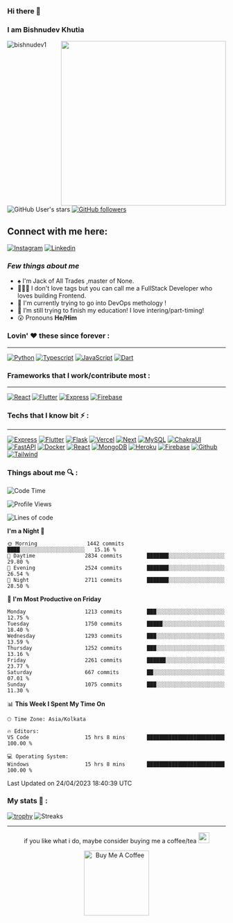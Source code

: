 ### Hi there 👋
### I am Bishnudev Khutia
<img align="right" height="380px" width="380px" src="https://media4.giphy.com/media/bGgsc5mWoryfgKBx1u/giphy.gif?cid=ecf05e47esbqa0b2z18ytzbasxgr9gqu15v17tpr3sxavmkx&rid=giphy.gif&ct=g"/>

<p>
  <img src="https://komarev.com/ghpvc/?username=bishnudev1&label=Profile%20views&color=9834eb&style=flat" alt="bishnudev1" />     
  
  ![GitHub User's stars](https://img.shields.io/github/stars/bishnudev1?style=social) 
  [![GitHub followers](https://img.shields.io/github/followers/bishnudev1?style=social)](https://github.com/bishnudev1/)
</p>


## Connect with me here:  
[![Instagram](https://img.shields.io/badge/bishnudev-0A66C2?&style=for-the-badge&logo=instagram)](https://www.instagram.com/bishnudev_ig/)
[![Linkedin](https://img.shields.io/badge/bishnudev-0A66C2?&style=for-the-badge&logo=linkedin)](https://www.linkedin.com/in/bishnudevkhutia/)
### *Few things about me*

-  ♠️ I'm Jack of All Trades ,master of None.
- 🧑🏾‍💻 I don't love tags but you can call me a FullStack Developer who loves building Frontend.
- 👯 I'm currently trying to go into DevOps methology !
- 🤔 I’m still trying to finish my education! I love intering/part-timing!
- 😮 Pronouns **He/Him**

### Lovin' :heart: these since forever :
---
[![Python](https://img.shields.io/badge/Python-FFD43B?style=for-the-badge&logo=python&logoColor=blue)](https://www.python.org/)
[![Typescript](https://img.shields.io/badge/TypeScript-007ACC?style=for-the-badge&logo=typescript&logoColor=white)](https://www.typescriptlang.org/)
[![JavaScript](https://img.shields.io/badge/JavaScript-323330?style=for-the-badge&logo=javascript&logoColor=F7DF1E)](https://www.javascript.com/)
[![Dart](https://img.shields.io/badge/Dart-007ACC?style=for-the-badge&logo=dart&logoColor=white)](https://dart.dev/)

### Frameworks that I work/contribute most :
---
[![React](https://img.shields.io/badge/React-FFD43B?style=for-the-badge&logo=react&logoColor=blue)](https://reactjs.org/)
[![Flutter](https://img.shields.io/badge/Flutter-000000?style=for-the-badge&logo=Flutter&logoColor=blue)](https://flutter.dev/)
[![Express](https://img.shields.io/badge/Express-323330?style=for-the-badge&logo=express&logoColor=white)](https://expressjs.com/)
[![Firebase](https://img.shields.io/badge/Firebase-323330?style=for-the-badge&logo=firebase&logoColor=orange)](https://expressjs.com/)

### Techs that I know bit :zap: :
---
[![Express](https://img.shields.io/badge/Express-323330?style=for-the-badge&logo=express&logoColor=white)](https://expressjs.com/)
[![Flutter](https://img.shields.io/badge/Flutter-000000?&style=for-the-badge&logo=Flutter)](https://flutter.dev/)
[![Flask](https://img.shields.io/badge/Flask-000000?&style=for-the-badge&logo=Flask)](https://flask.palletsprojects.com/en/2.2.x/)
[![Vercel](https://img.shields.io/badge/Vercel-000000?&style=for-the-badge&logo=Vercel)](https://vercel.com/)
[![Next](https://img.shields.io/badge/Next-000000?&style=for-the-badge&logo=nextjs)](https://nextjs.org/)
[![MySQL](https://img.shields.io/badge/MySQL-000000?&style=for-the-badge&logo=MySQL)](https://www.mysql.com/)
[![ChakraUI](https://img.shields.io/badge/ChakraUI-000000?&style=for-the-badge&logo=chakraui)](https://chakra-ui.com/)
[![FastAPI](https://img.shields.io/badge/fastapi-109989?style=for-the-badge&logo=FASTAPI&logoColor=white)](https://fastapi.tiangolo.com/)
[![Docker](https://img.shields.io/badge/Docker-2CA5E0?style=for-the-badge&logo=docker&logoColor=white)](https://www.docker.com/)
[![React](https://img.shields.io/badge/React-20232A?style=for-the-badge&logo=react&logoColor=61DAFB)](https://reactjs.org/)
[![MongoDB](https://img.shields.io/badge/mongodb-10000?&style=for-the-badge&logo=MongoDB)](https://www.mongodb.com/)
[![Heroku](https://img.shields.io/badge/heroku-430098?&style=for-the-badge&logo=heroku)](https://www.heroku.com/)
[![Firebase](https://img.shields.io/badge/Firebase-000000?style=for-the-badge&logo=firebase&logoColor=orange)](https://firebase.google.com/)
[![Github](https://img.shields.io/badge/GitHub-100000?style=for-the-badge&logo=github&logoColor=white)](https://github.com/)
[![Tailwind](https://img.shields.io/badge/Tailwind-000000?&style=for-the-badge&logo=Tailwind%20CSS)](https://tailwindcss.com/)

### Things about me 🔍 :
<!--START_SECTION:waka-->
![Code Time](http://img.shields.io/badge/Code%20Time-434%20hrs%2049%20mins-blue)

![Profile Views](http://img.shields.io/badge/Profile%20Views-17-blue)

![Lines of code](https://img.shields.io/badge/From%20Hello%20World%20I%27ve%20Written-14.0%20million%20lines%20of%20code-blue)

**I'm a Night 🦉** 

```text
🌞 Morning                1442 commits        ████░░░░░░░░░░░░░░░░░░░░░   15.16 % 
🌆 Daytime                2834 commits        ███████░░░░░░░░░░░░░░░░░░   29.80 % 
🌃 Evening                2524 commits        ███████░░░░░░░░░░░░░░░░░░   26.54 % 
🌙 Night                  2711 commits        ███████░░░░░░░░░░░░░░░░░░   28.50 % 
```
📅 **I'm Most Productive on Friday** 

```text
Monday                   1213 commits        ███░░░░░░░░░░░░░░░░░░░░░░   12.75 % 
Tuesday                  1750 commits        █████░░░░░░░░░░░░░░░░░░░░   18.40 % 
Wednesday                1293 commits        ███░░░░░░░░░░░░░░░░░░░░░░   13.59 % 
Thursday                 1252 commits        ███░░░░░░░░░░░░░░░░░░░░░░   13.16 % 
Friday                   2261 commits        ██████░░░░░░░░░░░░░░░░░░░   23.77 % 
Saturday                 667 commits         ██░░░░░░░░░░░░░░░░░░░░░░░   07.01 % 
Sunday                   1075 commits        ███░░░░░░░░░░░░░░░░░░░░░░   11.30 % 
```


📊 **This Week I Spent My Time On** 

```text
🕑︎ Time Zone: Asia/Kolkata

🔥 Editors: 
VS Code                  15 hrs 8 mins       █████████████████████████   100.00 % 

💻 Operating System: 
Windows                  15 hrs 8 mins       █████████████████████████   100.00 % 
```


 Last Updated on 24/04/2023 18:40:39 UTC
<!--END_SECTION:waka-->

### My stats 🌠 :
[![trophy](https://github-profile-trophy.vercel.app/?username=bishnudev1&theme=algolia)](https://github.com/ryo-ma/github-profile-trophy)
![Streaks](https://streak-stats.demolab.com/?user=bishnudev1&theme=gotham)

---

<p align="center"> if you like what i do, maybe consider buying me a coffee/tea <img src="https://media.giphy.com/media/lRSeZ2ddNwhZ5AgIvk/giphy.gif" width="25">

<p align="center"><a href="https://www.buymeacoffee.com/bishnudevk8" target="_blank"><img src="https://cdn.buymeacoffee.com/buttons/v2/default-red.png" alt="Buy Me A Coffee" width="150" ></a>
